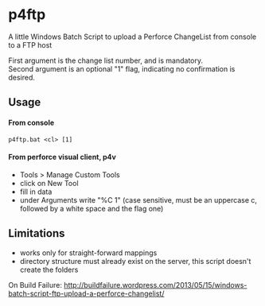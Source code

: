 p4ftp
=====

A little Windows Batch Script to upload a Perforce ChangeList from console to a FTP host 

First argument is the change list number, and is mandatory.   
Second argument is an optional "1" flag, indicating no confirmation is desired.

Usage 
------

#### From console   
    p4ftp.bat <cl> [1]

#### From perforce visual client, p4v    
* Tools > Manage Custom Tools
* click on New Tool
* fill in data
* under Arguments write "%C 1" (case sensitive, must be an uppercase c, followed by a white space and the flag one)

Limitations
------
- works only for straight-forward mappings
- directory structure must already exist on the server, this script doesn't create the folders

On Build Failure: http://buildfailure.wordpress.com/2013/05/15/windows-batch-script-ftp-upload-a-perforce-changelist/
